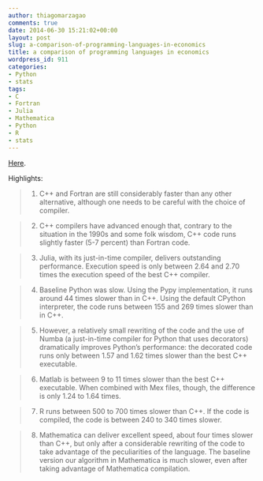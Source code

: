 ```yaml
---
author: thiagomarzagao
comments: true
date: 2014-06-30 15:21:02+00:00
layout: post
slug: a-comparison-of-programming-languages-in-economics
title: a comparison of programming languages in economics
wordpress_id: 911
categories:
- Python
- stats
tags:
- C
- Fortran
- Julia
- Mathematica
- Python
- R
- stats
---
```


[Here](http://www.nber.org/papers/w20263?utm_campaign=ntw&utm_medium=email&utm_source=ntw).

Highlights:



> 1. C++ and Fortran are still considerably faster than any other alternative, although one needs to be careful with the choice of compiler.

> 2. C++ compilers have advanced enough that, contrary to the situation in the 1990s and some folk wisdom, C++ code runs slightly faster (5-7 percent) than Fortran code.

> 3. Julia, with its just-in-time compiler, delivers outstanding performance. Execution speed is only between 2.64 and 2.70 times the execution speed of the best C++ compiler.

> 4. Baseline Python was slow. Using the Pypy implementation, it runs around 44 times slower than in C++. Using the default CPython interpreter, the code runs between 155 and 269 times slower than in C++.

> 5. However, a relatively small rewriting of the code and the use of Numba (a just-in-time compiler for Python that uses decorators) dramatically improves Python’s performance: the decorated code runs only between 1.57 and 1.62 times slower than the best C++ executable.

> 6. Matlab is between 9 to 11 times slower than the best C++ executable. When combined with Mex files, though, the difference is only 1.24 to 1.64 times.

> 7. R runs between 500 to 700 times slower than C++. If the code is compiled, the code is between 240 to 340 times slower.

> 8. Mathematica can deliver excellent speed, about four times slower than C++, but only after a considerable rewriting of the code to take advantage of the peculiarities of the language. The baseline version our algorithm in Mathematica is much slower, even after taking advantage of Mathematica compilation.



